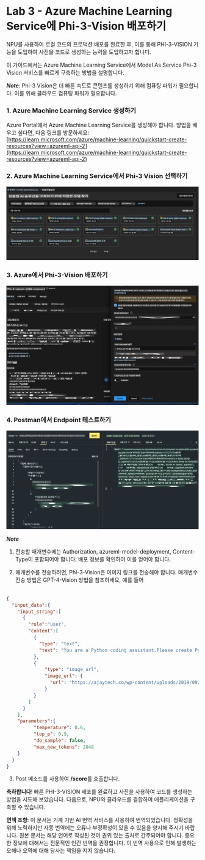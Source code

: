 # **Lab 3 - Azure Machine Learning Service에 Phi-3-Vision 배포하기**

NPU를 사용하여 로컬 코드의 프로덕션 배포를 완료한 후, 이를 통해 PHI-3-VISION 기능을 도입하여 사진을 코드로 생성하는 능력을 도입하고자 합니다.

이 가이드에서는 Azure Machine Learning Service에서 Model As Service Phi-3 Vision 서비스를 빠르게 구축하는 방법을 설명합니다.

***Note***: Phi-3 Vision은 더 빠른 속도로 콘텐츠를 생성하기 위해 컴퓨팅 파워가 필요합니다. 이를 위해 클라우드 컴퓨팅 파워가 필요합니다.

### **1. Azure Machine Learning Service 생성하기**

Azure Portal에서 Azure Machine Learning Service를 생성해야 합니다. 방법을 배우고 싶다면, 다음 링크를 방문하세요: [https://learn.microsoft.com/azure/machine-learning/quickstart-create-resources?view=azureml-api-2](https://learn.microsoft.com/azure/machine-learning/quickstart-create-resources?view=azureml-api-2)

### **2. Azure Machine Learning Service에서 Phi-3 Vision 선택하기**

![Catalog](../../../../../../../translated_images/vison_catalog.bad341c95280549cb1408f9d387dbaf819f8c25868eaa0fb699ea71e3da7e842.ko.png)

### **3. Azure에서 Phi-3-Vision 배포하기**

![Deploy](../../../../../../../translated_images/vision_deploy.a16e2cb64056d25adfe9e984f0d53e6435a44a05cf3239375c86d490e9789259.ko.png)

### **4. Postman에서 Endpoint 테스트하기**

![Test](../../../../../../../translated_images/vision_test.31b672d213c01eb2353c25eeffeb7f20fa0a1bc3036fb3d4f5c9c8a077c609cd.ko.png)

***Note***

1. 전송할 매개변수에는 Authorization, azureml-model-deployment, Content-Type이 포함되어야 합니다. 배포 정보를 확인하여 이를 얻어야 합니다.

2. 매개변수를 전송하려면, Phi-3-Vision은 이미지 링크를 전송해야 합니다. 매개변수 전송 방법은 GPT-4-Vision 방법을 참조하세요, 예를 들어

```json

{
  "input_data":{
    "input_string":[
      {
        "role":"user",
        "content":[ 
          {
            "type": "text",
            "text": "You are a Python coding assistant.Please create Python code for image "
          },
          {
              "type": "image_url",
              "image_url": {
                "url": "https://ajaytech.co/wp-content/uploads/2019/09/index.png"
              }
          }
        ]
      }
    ],
    "parameters":{
          "temperature": 0.6,
          "top_p": 0.9,
          "do_sample": false,
          "max_new_tokens": 2048
    }
  }
}

```

3. Post 메소드를 사용하여 **/score**를 호출합니다.

**축하합니다**! 빠른 PHI-3-VISION 배포를 완료하고 사진을 사용하여 코드를 생성하는 방법을 시도해 보았습니다. 다음으로, NPU와 클라우드를 결합하여 애플리케이션을 구축할 수 있습니다.

**면책 조항**:
이 문서는 기계 기반 AI 번역 서비스를 사용하여 번역되었습니다. 정확성을 위해 노력하지만 자동 번역에는 오류나 부정확성이 있을 수 있음을 양지해 주시기 바랍니다. 원본 문서는 해당 언어로 작성된 것이 권위 있는 출처로 간주되어야 합니다. 중요한 정보에 대해서는 전문적인 인간 번역을 권장합니다. 이 번역 사용으로 인해 발생하는 오해나 오역에 대해 당사는 책임을 지지 않습니다.